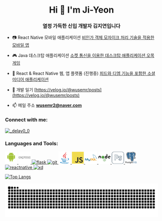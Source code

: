 <h1 align="center">Hi 🤗 I'm Ji-Yeon</h1>
<h3 align="center">열정 가득한 신입 개발자 김지연입니다</h3>

- 📷 React Native 모바일 애플리케이션 [비인가 객체 모자이크 처리 기술을 적용한 모바일 앱](https://github.com/ChoiJaeYeon23/TeeMo)

- 🎮 Java 데스크탑 애플리케이션 [소켓 통신을 이용한 데스크탑 애플리케이션 오목 게임](https://github.com/wusemr/omok)

- 🚧 React & React Native 웹, 앱 플랫폼 (진행중) [피드와 디엠 기능을 포함한 소셜 미디어 애플리케이션](https://github.com/wusemr/social_project)

- 📝 개발 일기 [https://velog.io/@wusemr/posts](https://velog.io/@wusemr/posts)

- 📫 메일 주소 **wusemr2@naver.com**

<h3 align="left">Connect with me:</h3>
<p align="left">
<a href="https://instagram.com/_delay0_0" target="blank"><img align="center" src="https://raw.githubusercontent.com/rahuldkjain/github-profile-readme-generator/master/src/images/icons/Social/instagram.svg" alt="_delay0_0" height="30" width="40" /></a>
</p>

<h3 align="left">Languages and Tools:</h3>
<p align="left"> <a href="https://developer.android.com" target="_blank" rel="noreferrer"> <img src="https://raw.githubusercontent.com/devicons/devicon/master/icons/android/android-original-wordmark.svg" alt="android" width="40" height="40"/> </a> <a href="https://expressjs.com" target="_blank" rel="noreferrer"> <img src="https://raw.githubusercontent.com/devicons/devicon/master/icons/express/express-original-wordmark.svg" alt="express" width="40" height="40"/> </a> <a href="https://flask.palletsprojects.com/" target="_blank" rel="noreferrer"> <img src="https://www.vectorlogo.zone/logos/pocoo_flask/pocoo_flask-icon.svg" alt="flask" width="40" height="40"/> </a> <a href="https://git-scm.com/" target="_blank" rel="noreferrer"> <img src="https://www.vectorlogo.zone/logos/git-scm/git-scm-icon.svg" alt="git" width="40" height="40"/> </a> <a href="https://www.java.com" target="_blank" rel="noreferrer"> <img src="https://raw.githubusercontent.com/devicons/devicon/master/icons/java/java-original.svg" alt="java" width="40" height="40"/> </a> <a href="https://developer.mozilla.org/en-US/docs/Web/JavaScript" target="_blank" rel="noreferrer"> <img src="https://raw.githubusercontent.com/devicons/devicon/master/icons/javascript/javascript-original.svg" alt="javascript" width="40" height="40"/> </a> <a href="https://www.mysql.com/" target="_blank" rel="noreferrer"> <img src="https://raw.githubusercontent.com/devicons/devicon/master/icons/mysql/mysql-original-wordmark.svg" alt="mysql" width="40" height="40"/> </a> <a href="https://nodejs.org" target="_blank" rel="noreferrer"> <img src="https://raw.githubusercontent.com/devicons/devicon/master/icons/nodejs/nodejs-original-wordmark.svg" alt="nodejs" width="40" height="40"/> </a> <a href="https://www.photoshop.com/en" target="_blank" rel="noreferrer"> <img src="https://raw.githubusercontent.com/devicons/devicon/master/icons/photoshop/photoshop-line.svg" alt="photoshop" width="40" height="40"/> </a> <a href="https://www.postgresql.org" target="_blank" rel="noreferrer"> <img src="https://raw.githubusercontent.com/devicons/devicon/master/icons/postgresql/postgresql-original-wordmark.svg" alt="postgresql" width="40" height="40"/> </a> <a href="https://reactnative.dev/" target="_blank" rel="noreferrer"> <img src="https://reactnative.dev/img/header_logo.svg" alt="reactnative" width="40" height="40"/> </a> <a href="https://www.adobe.com/products/xd.html" target="_blank" rel="noreferrer"> <img src="https://cdn.worldvectorlogo.com/logos/adobe-xd.svg" alt="xd" width="40" height="40"/> </a> </p>



[![Top Langs](https://github-readme-stats.vercel.app/api/top-langs/?username=wusemr&theme=dark)](https://github.com/wusemr/wusemr)

<picture>
  <source media="(prefers-color-scheme: dark)" srcset="https://github.com/wusemr/wusemr/blob/output/github-contribution-grid-snake-dark.svg" />
  <source media="(prefers-color-scheme: light)" srcset="https://github.com/wusemr/wusemr/blob/output/github-contribution-grid-snake.svg" />
  <img alt="github-snake" src="https://github.com/wusemr/wusemr/blob/output/github-contribution-grid-snake.svg" />
</picture>

